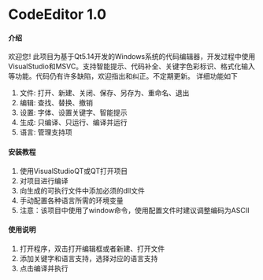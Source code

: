 # CodeEditor 1.0

#### 介绍
欢迎您!
此项目为基于Qt5.14开发的Windows系统的代码编辑器，开发过程中使用VisualStudio和MSVC。支持智能提示、代码补全、关键字色彩标识、格式化输入等功能。代码仍有许多缺陷，欢迎指出和纠正。不定期更新。
详细功能如下
1.  文件:
打开、新建、关闭、保存、另存为、重命名、退出
2.  编辑:
查找、替换、撤销
3.  设置:
字体、设置关键字、智能提示
4.  生成:
只编译、只运行、编译并运行
5.  语言:
管理支持项


#### 安装教程

1.  使用VisualStudioQT或QT打开项目
2.  对项目进行编译
3.  向生成的可执行文件中添加必须的dll文件
4.  手动配置各种语言所需的环境变量
5.  注意：该项目中使用了window命令，使用配置文件时建议调整编码为ASCII

#### 使用说明

1.  打开程序，双击打开编辑框或者新建、打开文件
2.  添加关键字和语言支持，选择对应的语言支持
3.  点击编译并执行
